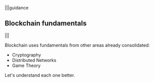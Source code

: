 |||guidance
## Blockchain fundamentals

|||

Blockchain uses fundamentals from other areas already consolidated:

* Cryptography  
* Distributed Networks  
* Game Theory

Let's understand each one better.
